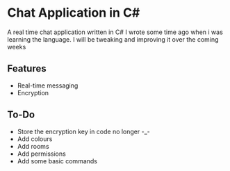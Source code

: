 # Chat Application in C#
A real time chat application written in C# I wrote some time ago when i was learning the language. I will be tweaking and improving it over the coming weeks

## Features
- Real-time messaging
- Encryption

## To-Do
- Store the encryption key in code no longer -_-
- Add colours
- Add rooms
- Add permissions
- Add some basic commands 